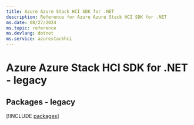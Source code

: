```yaml
---
title: Azure Azure Stack HCI SDK for .NET
description: Reference for Azure Azure Stack HCI SDK for .NET
ms.date: 08/27/2024
ms.topic: reference
ms.devlang: dotnet
ms.service: azurestackhci
---
```

# Azure Azure Stack HCI SDK for .NET - legacy
## Packages - legacy
[!INCLUDE [packages](azure-stack-hci-index.md)]